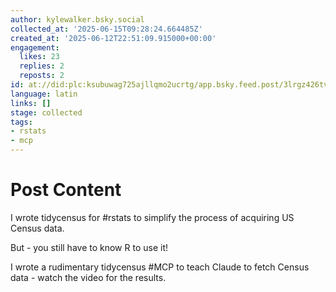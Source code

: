 ```yaml
---
author: kylewalker.bsky.social
collected_at: '2025-06-15T09:28:24.664485Z'
created_at: '2025-06-12T22:51:09.915000+00:00'
engagement:
  likes: 23
  replies: 2
  reposts: 2
id: at://did:plc:ksubuwag725ajllqmo2ucrtg/app.bsky.feed.post/3lrgz426tvs2a
language: latin
links: []
stage: collected
tags:
- rstats
- mcp
---
```


# Post Content

I wrote tidycensus for #rstats to simplify the process of acquiring US Census data.

But - you still have to know R to use it!

I wrote a rudimentary tidycensus #MCP to teach Claude to fetch Census data - watch the video for the results.